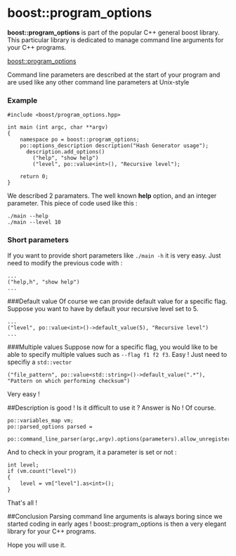 <!-- 
.. title: boost::program_options
.. slug: boostprogram_options
.. date: 2014-10-13 04:05:32 UTC
.. tags: C++,boost,tutorial,programming
.. link: 
.. description: How to use boost&#58;&#58;program_options library 
.. type: text
-->

boost::program_options
===

**boost::program_options** is part of the popular C++ general boost library. This particular library is dedicated to manage command line arguments for your C++ programs.

[boost::program_options](http://www.boost.org/doc/libs/1_56_0/doc/html/program_options.html)

Command line parameters are described at the start of your program and are used like any other command line parameters at Unix-style

<!-- TEASER_END -->
### Example
```
#include <boost/program_options.hpp>

int main (int argc, char **argv)
{
	namespace po = boost::program_options;
	po::options_description description("Hash Generator usage");
	  description.add_options()
	    ("help", "show help")
	    ("level", po::value<int>(), "Recursive level");
	    
	return 0;
}
```

We described 2 paramaters. The well known **help** option, and an integer parameter.
This piece of code used like this :

    ./main --help
    ./main --level 10
    
### Short parameters
If you want to provide short parameters like `./main -h` it is very easy. Just need to modify the previous code with :

```
...
("help,h", "show help")
...
```

###Default value
Of course we can provide default value for a specific flag. Suppose you want to have by default your recursive level set to 5.

```
...
("level", po::value<int>()->default_value(5), "Recursive level")
...
```

###Multiple values
Suppose now for a specific flag, you would like to be able to specify multiple values such as `--flag f1 f2 f3`. Easy ! Just need to specifiy a `std::vector`

```
("file_pattern", po::value<std::string>()->default_value(".*"), "Pattern on which performing checksum")
```
Very easy !

##Description is good ! Is it difficult to use it ?
Answer is No ! Of course.
```
po::variables_map vm;
po::parsed_options parsed =
      po::command_line_parser(argc,argv).options(parameters).allow_unregistered().run();
```

And to check in your program, it a parameter is set or not :

```
int level;
if (vm.count("level"))
{
    level = vm["level"].as<int>();
}
```

That's all !

##Conclusion
Parsing command line arguments is always boring since we started coding in early ages ! 
boost::program_options is then a very elegant library for your C++ programs.

Hope you will use it.
